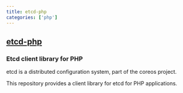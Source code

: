 ```yaml
---
title: etcd-php
categories: ['php']
---
```

## [etcd-php](https://github.com/linkorb/etcd-php)

### Etcd client library for PHP


etcd is a distributed configuration system, part of the coreos project.

This repository provides a client library for etcd for PHP applications.
